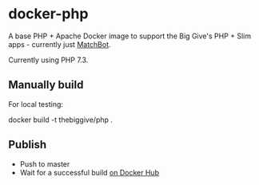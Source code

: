 # docker-php

A base PHP + Apache Docker image to support the Big Give's PHP + Slim apps - currently just
[MatchBot](https://github.com/thebiggive/matchbot).

Currently using PHP 7.3.

## Manually build

For local testing:

  docker build -t thebiggive/php .

## Publish

* Push to master
* Wait for a successful build [on Docker Hub](https://hub.docker.com/r/thebiggive/php/builds/)
